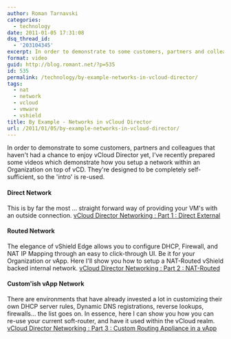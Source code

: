 ```yaml
---
author: Roman Tarnavski
categories:
  - technology
date: 2011-01-05 17:31:08
dsq_thread_id:
  - '203104345'
excerpt: In order to demonstrate to some customers, partners and colleagues that haven't had a chance to enjoy vCloud Director yet, I've recently prepared some videos which demonstrate how you go setup a network within vCD.
format: video
guid: http://blog.romant.net/?p=535
id: 535
permalink: /technology/by-example-networks-in-vcloud-director/
tags:
  - nat
  - network
  - vcloud
  - vmware
  - vshield
title: By Example - Networks in vCloud Director
url: /2011/01/05/by-example-networks-in-vcloud-director/
---
```


In order to demonstrate to some customers, partners and colleagues that haven't had a chance to enjoy vCloud Director yet, I've recently prepared some videos which demonstrate how you setup a network within an Organization on top of vCD. They're designed to be completely self-sufficient, so the 'intro' is re-used.

#### Direct Network

This is by far the most … straight forward way of providing your VM's with an outside connection. [vCloud Director Networking : Part 1 : Direct External](http://vimeo.com/18452797)

#### Routed Network

The elegance of vShield Edge allows you to configure DHCP, Firewall, and NAT IP Mapping through an easy to click-through UI. Be it for your Organization or vApp. Here I'll show you how to setup a NAT-Routed vShield backed internal network. [vCloud Director Networking : Part 2 : NAT-Routed](http://vimeo.com/18452976)

#### Custom'ish vApp Network

There are environments that have already invested a lot in customizing their own DHCP server rules, Dynamic DNS registrations, reverse lookups, firewalls… the list goes on. In essence, here I can show you how you can re-use your current soft-router, and have it used within the vCloud realm. [vCloud Director Networking : Part 3 : Custom Routing Appliance in a vApp](http://vimeo.com/18453095)